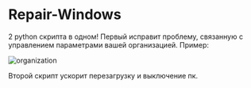 # Repair-Windows
2 python скрипта в одном!
Первый исправит проблему, связанную с управлением параметрами вашей организацией. Пример:

![organization](https://github.com/MAX1MDEV/Repair-Windows/assets/58599802/413b85ba-e710-406c-813d-4b56f33a7667)

Второй скрипт ускорит перезагрузку и выключение пк. 



